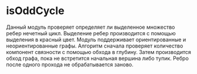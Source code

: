 # isOddCycle
Данный модуль проверяет определяет ли выделенное множество ребер нечетный цикл. Выделение ребер производится с помощью выделения в красный цвет. 
Модуль поддерживает ориентированные и неориентированные графы. Алгоритм сначала проверяет количество компонент связности с помощью обхода в глубину. Затем производится обход графа, пока не встретится начальная вершина либо тупик. Ребро после одного прохода не обрабатывается заново. 

